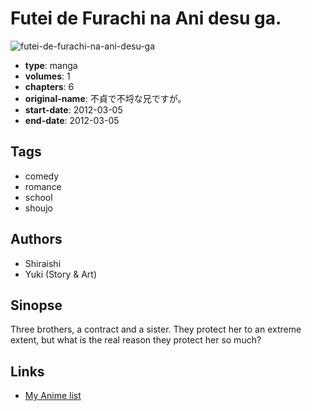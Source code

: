# Futei de Furachi na Ani desu ga.

![futei-de-furachi-na-ani-desu-ga](https://cdn.myanimelist.net/images/manga/1/147733.jpg)

-   **type**: manga
-   **volumes**: 1
-   **chapters**: 6
-   **original-name**: 不貞で不埒な兄ですが。
-   **start-date**: 2012-03-05
-   **end-date**: 2012-03-05

## Tags

-   comedy
-   romance
-   school
-   shoujo

## Authors

-   Shiraishi
-   Yuki (Story & Art)

## Sinopse

Three brothers, a contract and a sister. They protect her to an extreme extent, but what is the real reason they protect her so much?

## Links

-   [My Anime list](https://myanimelist.net/manga/41187/Futei_de_Furachi_na_Ani_desu_ga)
